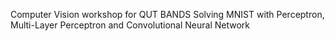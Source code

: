 Computer Vision workshop for QUT BANDS
Solving MNIST with Perceptron, Multi-Layer Perceptron and Convolutional Neural Network
